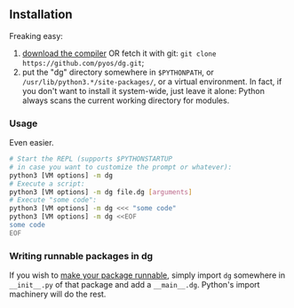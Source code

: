 ## Installation

Freaking easy:

1. [download the compiler](https://github.com/pyos/dg/zipball/master) OR fetch it with git: `git clone https://github.com/pyos/dg.git`;
2. put the "dg" directory somewhere in `$PYTHONPATH`, or `/usr/lib/python3.*/site-packages/`, or a virtual environment. In fact, if you don't want to install it system-wide, just leave it alone: Python always scans the current working directory for modules.

### Usage

Even easier.

```bash
# Start the REPL (supports $PYTHONSTARTUP
# in case you want to customize the prompt or whatever):
python3 [VM options] -m dg
# Execute a script:
python3 [VM options] -m dg file.dg [arguments]
# Execute "some code":
python3 [VM options] -m dg <<< "some code"
python3 [VM options] -m dg <<EOF
some code
EOF
```

### Writing runnable packages in dg

If you wish to [make your package runnable](http://docs.python.org/dev/using/cmdline.html#cmdoption-m),
simply import `dg` somewhere in `__init__.py` of that package and add
a `__main__.dg`. Python's import machinery will do the rest.
